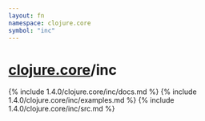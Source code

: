 ```yaml
---
layout: fn
namespace: clojure.core
symbol: "inc"
---
```


# [clojure.core](../)/inc

{% include 1.4.0/clojure.core/inc/docs.md %}
{% include 1.4.0/clojure.core/inc/examples.md %}
{% include 1.4.0/clojure.core/inc/src.md %}

